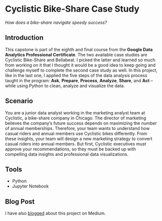 # Cyclistic Bike-Share Case Study
*How does a bike-share navigate speedy success?*

## Introduction
This capstone is part of the eighth and final course from the **Google Data Analytics Professional Certificate**. The two available case studies are Cyclistic Bike-Share and Bellabeat. I picked the latter and learned so much from working on it that I thought it would be a good idea to keep going and challenge myself to complete the second case study as well. In this project, like in the last one, I applied the five steps of the data analysis process taught in the program: **Ask**, **Prepare**, **Process**, **Analyze**, **Share**, and **Act** – while using Python to clean, analyze and visualize the data.

## Scenario
You are a junior data analyst working in the marketing analyst team at Cyclistic, a bike-share company in Chicago. The director of marketing believes the company’s future success depends on maximizing the number of annual memberships. Therefore, your team wants to understand how casual riders and annual members use Cyclistic bikes differently. From these insights, your team will design a new marketing strategy to convert casual riders into annual members. But first, Cyclistic executives must approve your recommendations, so they must be backed up with compelling data insights and professional data visualizations.

## Tools
* Python
* Jupyter Notebook

## Blog Post
I have also [blogged](https://tamyris-gimenez.medium.com/google-data-analytics-capstone-cyclistic-bike-share-case-study-with-python-74ec4e88b39a) about this project on Medium.
